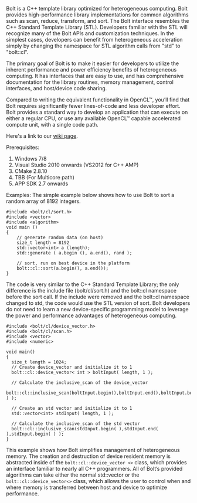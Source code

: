 Bolt is a C++ template library optimized for heterogeneous computing. Bolt provides high-performance library implementations for common algorithms such as scan, reduce, transform, and sort. The Bolt interface resembles the C++ Standard Template Library (STL). Developers familiar with the STL will recognize many of the Bolt APIs and customization techniques. In the simplest cases, developers can benefit from heterogeneous acceleration simply by changing the namespace for STL algorithm calls from "std" to "bolt::cl".

The primary goal of Bolt is to make it easier for developers to utilize the inherent performance and power efficiency benefits of heterogeneous computing.  It has interfaces that are easy to use, and has comprehensive documentation for the library routines, memory management, control interfaces, and host/device code sharing.

Compared to writing the equivalent functionality in OpenCL™, you’ll find that Bolt requires significantly fewer lines-of-code and less developer effort.  Bolt provides a standard way to develop an application that can execute on either a regular CPU, or use any available OpenCL™ capable accelerated compute unit, with a single code path.

Here's a link to our <a href="https://github.com/jayavanth/bolt/wiki">wiki page</a>.

Prerequisites:

1.  Windows 7/8
2.  Visual Studio 2010 onwards (VS2012 for C++ AMP)
3.  CMake 2.8.10
4.  TBB (For Multicore path)
5.  APP SDK 2.7 onwards

Examples:
The simple example below shows how to use Bolt to sort a random array of 8192 integers.

    #include <bolt/cl/sort.h>
    #include <vector>
    #include <algorithm>
    void main ()
    {
        // generate random data (on host)
        size_t length = 8192
        std::vector<int> a (length);
        std::generate ( a.begin (), a.end(), rand );
    
        // sort, run on best device in the platform
        bolt::cl::sort(a.begin(), a.end());
    }

The code is very similar to the C++ Standard Template Library; the only difference is the include file (bolt/cl/sort.h) and the bolt::cl namespace before the sort call. If the include were removed and the bolt::cl namespace changed to std, the code would use the STL version of sort. Bolt developers do not need to learn a new device-specific programming model to leverage the power and performance advantages of heterogeneous computing.

    #include <bolt/cl/device_vector.h>
    #include <bolt/cl/scan.h>
    #include <vector>
    #include <numeric>
    
    void main()
    {
      size_t length = 1024;
      // Create device_vector and initialize it to 1
      bolt::cl::device_vector< int > boltInput( length, 1 );
    
      // Calculate the inclusive_scan of the device_vector
      bolt::cl::inclusive_scan(boltInput.begin(),boltInput.end(),boltInput.begin( ) );
    
      // Create an std vector and initialize it to 1
      std::vector<int> stdInput( length, 1 );
     
      // Calculate the inclusive_scan of the std vector
      bolt::cl::inclusive_scan(stdInput.begin( ),stdInput.end( ),stdInput.begin( ) );
    }

This example shows how Bolt simplifies management of heterogeneous memory.  The creation and destruction of device resident memory is abstracted inside of the `bolt::cl::device_vector <>` class, which provides an interface familiar to nearly all C++ programmers.  All of Bolt’s provided algorithms can take either the normal std::vector or the `bolt::cl::device_vector<>` class, which allows the user to control when and where memory is transferred between host and device to optimize performance.

